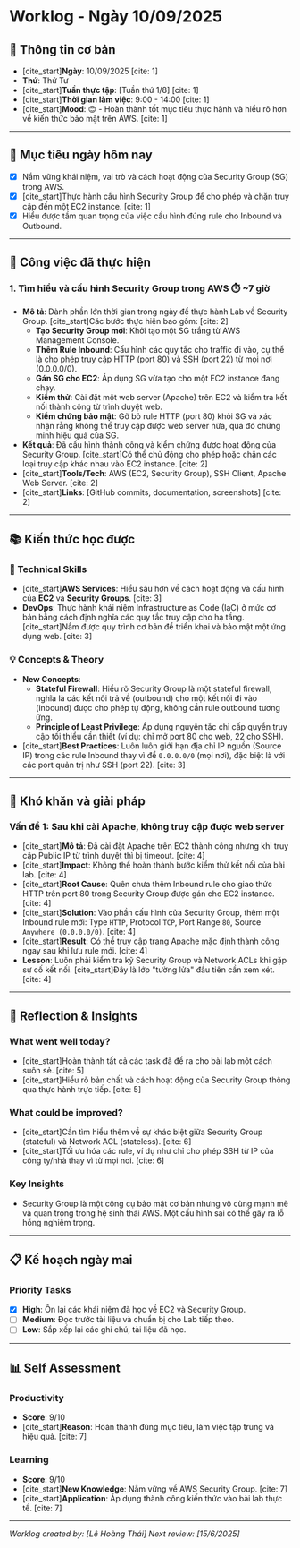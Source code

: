 # Worklog - Ngày 10/09/2025

## 📅 **Thông tin cơ bản**
- [cite_start]**Ngày**: 10/09/2025 [cite: 1]
- **Thứ**: Thứ Tư
- [cite_start]**Tuần thực tập**: [Tuần thứ 1/8] [cite: 1]
- [cite_start]**Thời gian làm việc**: 9:00 - 14:00 [cite: 1]
- [cite_start]**Mood**: 😊 - Hoàn thành tốt mục tiêu thực hành và hiểu rõ hơn về kiến thức bảo mật trên AWS. [cite: 1]

---

## 🎯 **Mục tiêu ngày hôm nay**
- [x] Nắm vững khái niệm, vai trò và cách hoạt động của Security Group (SG) trong AWS.
- [x] [cite_start]Thực hành cấu hình Security Group để cho phép và chặn truy cập đến một EC2 instance. [cite: 1]
- [x] Hiểu được tầm quan trọng của việc cấu hình đúng rule cho Inbound và Outbound.

---

## 💼 **Công việc đã thực hiện**

### 1. Tìm hiểu và cấu hình Security Group trong AWS ⏱️ ~7 giờ
- **Mô tả**: Dành phần lớn thời gian trong ngày để thực hành Lab về Security Group. [cite_start]Các bước thực hiện bao gồm: [cite: 2]
    - **Tạo Security Group mới**: Khởi tạo một SG trắng từ AWS Management Console.
    - **Thêm Rule Inbound**: Cấu hình các quy tắc cho traffic đi vào, cụ thể là cho phép truy cập HTTP (port 80) và SSH (port 22) từ mọi nơi (0.0.0.0/0).
    - **Gán SG cho EC2**: Áp dụng SG vừa tạo cho một EC2 instance đang chạy.
    - **Kiểm thử**: Cài đặt một web server (Apache) trên EC2 và kiểm tra kết nối thành công từ trình duyệt web.
    - **Kiểm chứng bảo mật**: Gỡ bỏ rule HTTP (port 80) khỏi SG và xác nhận rằng không thể truy cập được web server nữa, qua đó chứng minh hiệu quả của SG.
- **Kết quả**: Đã cấu hình thành công và kiểm chứng được hoạt động của Security Group. [cite_start]Có thể chủ động cho phép hoặc chặn các loại truy cập khác nhau vào EC2 instance. [cite: 2]
- [cite_start]**Tools/Tech**: AWS (EC2, Security Group), SSH Client, Apache Web Server. [cite: 2]
- [cite_start]**Links**: [GitHub commits, documentation, screenshots] [cite: 2]

---

## 📚 **Kiến thức học được**

### 🔧 Technical Skills
- [cite_start]**AWS Services**: Hiểu sâu hơn về cách hoạt động và cấu hình của **EC2** và **Security Groups**. [cite: 3]
- **DevOps**: Thực hành khái niệm Infrastructure as Code (IaC) ở mức cơ bản bằng cách định nghĩa các quy tắc truy cập cho hạ tầng. [cite_start]Nắm được quy trình cơ bản để triển khai và bảo mật một ứng dụng web. [cite: 3]

### 💡 Concepts & Theory
- **New Concepts**:
    - **Stateful Firewall**: Hiểu rõ Security Group là một stateful firewall, nghĩa là các kết nối trả về (outbound) cho một kết nối đi vào (inbound) được cho phép tự động, không cần rule outbound tương ứng.
    - **Principle of Least Privilege**: Áp dụng nguyên tắc chỉ cấp quyền truy cập tối thiểu cần thiết (ví dụ: chỉ mở port 80 cho web, 22 cho SSH).
- [cite_start]**Best Practices**: Luôn luôn giới hạn địa chỉ IP nguồn (Source IP) trong các rule Inbound thay vì để `0.0.0.0/0` (mọi nơi), đặc biệt là với các port quản trị như SSH (port 22). [cite: 3]

---

## 🚧 **Khó khăn và giải pháp**

### Vấn đề 1: Sau khi cài Apache, không truy cập được web server
- [cite_start]**Mô tả**: Đã cài đặt Apache trên EC2 thành công nhưng khi truy cập Public IP từ trình duyệt thì bị timeout. [cite: 4]
- [cite_start]**Impact**: Không thể hoàn thành bước kiểm thử kết nối của bài lab. [cite: 4]
- [cite_start]**Root Cause**: Quên chưa thêm Inbound rule cho giao thức HTTP trên port 80 trong Security Group được gán cho EC2 instance. [cite: 4]
- [cite_start]**Solution**: Vào phần cấu hình của Security Group, thêm một Inbound rule mới: Type `HTTP`, Protocol `TCP`, Port Range `80`, Source `Anywhere (0.0.0.0/0)`. [cite: 4]
- [cite_start]**Result**: Có thể truy cập trang Apache mặc định thành công ngay sau khi lưu rule mới. [cite: 4]
- **Lesson**: Luôn phải kiểm tra kỹ Security Group và Network ACLs khi gặp sự cố kết nối. [cite_start]Đây là lớp "tường lửa" đầu tiên cần xem xét. [cite: 4]

---

## 💭 **Reflection & Insights**

### What went well today?
- [cite_start]Hoàn thành tất cả các task đã đề ra cho bài lab một cách suôn sẻ. [cite: 5]
- [cite_start]Hiểu rõ bản chất và cách hoạt động của Security Group thông qua thực hành trực tiếp. [cite: 5]

### What could be improved?
- [cite_start]Cần tìm hiểu thêm về sự khác biệt giữa Security Group (stateful) và Network ACL (stateless). [cite: 6]
- [cite_start]Tối ưu hóa các rule, ví dụ như chỉ cho phép SSH từ IP của công ty/nhà thay vì từ mọi nơi. [cite: 6]

### Key Insights
- Security Group là một công cụ bảo mật cơ bản nhưng vô cùng mạnh mẽ và quan trọng trong hệ sinh thái AWS. Một cấu hình sai có thể gây ra lỗ hổng nghiêm trọng.

---

## 📋 **Kế hoạch ngày mai**

### Priority Tasks
- [x] **High**: Ôn lại các khái niệm đã học về EC2 và Security Group.
- [ ] **Medium**: Đọc trước tài liệu và chuẩn bị cho Lab tiếp theo.
- [ ] **Low**: Sắp xếp lại các ghi chú, tài liệu đã học.

---

## 📊 **Self Assessment**

### Productivity
- **Score**: 9/10
- [cite_start]**Reason**: Hoàn thành đúng mục tiêu, làm việc tập trung và hiệu quả. [cite: 7]

### Learning
- **Score**: 9/10
- [cite_start]**New Knowledge**: Nắm vững về AWS Security Group. [cite: 7]
- [cite_start]**Application**: Áp dụng thành công kiến thức vào bài lab thực tế. [cite: 7]

---
*Worklog created by: [Lê Hoàng Thái]*
*Next review: [15/6/2025]*
